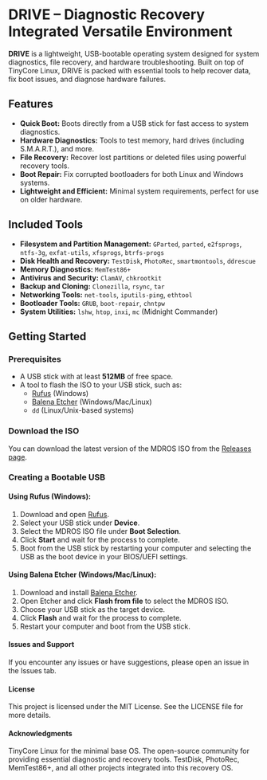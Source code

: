 #  DRIVE – Diagnostic Recovery Integrated Versatile Environment

**DRIVE** is a lightweight, USB-bootable operating system designed for system diagnostics, file recovery, and hardware troubleshooting. Built on top of TinyCore Linux, DRIVE is packed with essential tools to help recover data, fix boot issues, and diagnose hardware failures.

## Features

- **Quick Boot:** Boots directly from a USB stick for fast access to system diagnostics.
- **Hardware Diagnostics:** Tools to test memory, hard drives (including S.M.A.R.T.), and more.
- **File Recovery:** Recover lost partitions or deleted files using powerful recovery tools.
- **Boot Repair:** Fix corrupted bootloaders for both Linux and Windows systems.
- **Lightweight and Efficient:** Minimal system requirements, perfect for use on older hardware.
  
## Included Tools

- **Filesystem and Partition Management:** `GParted`, `parted`, `e2fsprogs`, `ntfs-3g`, `exfat-utils`, `xfsprogs`, `btrfs-progs`
- **Disk Health and Recovery:** `TestDisk`, `PhotoRec`, `smartmontools`, `ddrescue`
- **Memory Diagnostics:** `MemTest86+`
- **Antivirus and Security:** `ClamAV`, `chkrootkit`
- **Backup and Cloning:** `Clonezilla`, `rsync`, `tar`
- **Networking Tools:** `net-tools`, `iputils-ping`, `ethtool`
- **Bootloader Tools:** `GRUB`, `boot-repair`, `chntpw`
- **System Utilities:** `lshw`, `htop`, `inxi`, `mc` (Midnight Commander)
  
## Getting Started

### Prerequisites

- A USB stick with at least **512MB** of free space.
- A tool to flash the ISO to your USB stick, such as:
  - [Rufus](https://rufus.ie/) (Windows)
  - [Balena Etcher](https://www.balena.io/etcher/) (Windows/Mac/Linux)
  - `dd` (Linux/Unix-based systems)

### Download the ISO

You can download the latest version of the MDROS ISO from the [Releases page](https://github.com/yourusername/mdros/releases).

### Creating a Bootable USB

#### Using Rufus (Windows):
1. Download and open [Rufus](https://rufus.ie/).
2. Select your USB stick under **Device**.
3. Select the MDROS ISO file under **Boot Selection**.
4. Click **Start** and wait for the process to complete.
5. Boot from the USB stick by restarting your computer and selecting the USB as the boot device in your BIOS/UEFI settings.

#### Using Balena Etcher (Windows/Mac/Linux):
1. Download and install [Balena Etcher](https://www.balena.io/etcher/).
2. Open Etcher and click **Flash from file** to select the MDROS ISO.
3. Choose your USB stick as the target device.
4. Click **Flash** and wait for the process to complete.
5. Restart your computer and boot from the USB stick.

#### Issues and Support
If you encounter any issues or have suggestions, please open an issue in the Issues tab.

#### License
This project is licensed under the MIT License. See the LICENSE file for more details.

#### Acknowledgments
TinyCore Linux for the minimal base OS.
The open-source community for providing essential diagnostic and recovery tools.
TestDisk, PhotoRec, MemTest86+, and all other projects integrated into this recovery OS.
